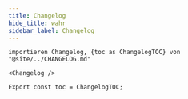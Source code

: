 ```yaml
---
title: Changelog
hide_title: wahr
sidebar_label: Changelog
---
```


```mdx-code-block
importieren Changelog, {toc as ChangelogTOC} von "@site/../CHANGELOG.md"

<Changelog />

Export const toc = ChangelogTOC;
```
